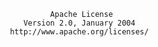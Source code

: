 

                                 Apache License
                           Version 2.0, January 2004
                        http://www.apache.org/licenses/
